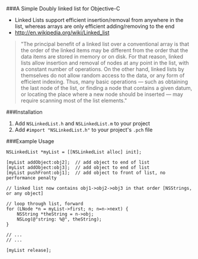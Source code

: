 ###A Simple Doubly linked list for Objective-C
* Linked Lists support efficient insertion/removal from anywhere in the list, whereas arrays are only efficient adding/removing to the end
* http://en.wikipedia.org/wiki/Linked_list

> "The principal benefit of a linked list over a conventional array is that the order of the linked items may be different from the order that the data items are stored in memory or on disk. For that reason, linked lists allow insertion and removal of nodes at any point in the list, with a constant number of operations.
On the other hand, linked lists by themselves do not allow random access to the data, or any form of efficient indexing. Thus, many basic operations — such as obtaining the last node of the list, or finding a node that contains a given datum, or locating the place where a new node should be inserted — may require scanning most of the list elements."

###Installation 

1. Add `NSLinkedList.h` and `NSLinkedList.m` to your project
1. Add `#import "NSLinkedList.h"` to your project's `.pch` file

###Example Usage

	NSLinkedList *myList = [[NSLinkedList alloc] init];

	[myList addObject:obj2];  // add object to end of list
	[myList addObject:obj3];  // add object to end of list
	[myList pushFront:obj1];  // add object to front of list, no performance penalty

	// linked list now contains obj1->obj2->obj3 in that order [NSStrings, or any object]
	
	// loop through list, forward
	for (LNode *n = myList->first; n; n=n->next) {
		NSString *theString = n->obj;
		NSLog(@"string: %@", theString);
	}

	// ...
	// ...

	[myList release];
					
